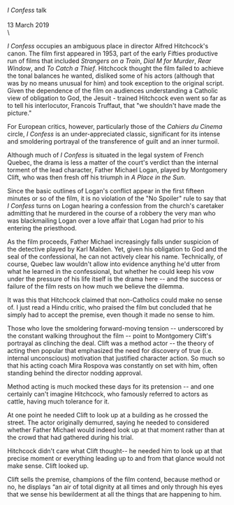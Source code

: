 *I Confess* talk
\
\
13 March 2019
\
\

*I Confess* occupies an ambiguous place in director Alfred Hitchcock's canon. The film first appeared in 1953, part of the early Fifties productive run of films that included *Strangers on a Train*, *Dial M for Murder*, _Rear Window_, and *To Catch a Thief*. Hitchcock thought the film failed to achieve the tonal balances he wanted, disliked some of his actors (although that was by no means unusual for him) and took exception to the original script. Given the dependence of the film on audiences understanding a Catholic view of obligation to God, the Jesuit - trained Hitchcock even went so far as to tell his interlocutor, Francois Truffaut, that "we shouldn't have made the picture."

For European critics, however,  particularly those of the *Cahiers du Cinema* circle, *I Confess* is an under-appreciated classic, significant for its intense and smoldering portrayal of the transference of guilt and an inner turmoil.

Although much of *I Confess* is situated in the legal system of French Quebec, the drama is less a matter of the court's verdict than the internal torment of the lead character, Father Michael Logan, played by Montgomery Clift, who was then fresh off his triumph in *A Place in the Sun*.

Since the basic outlines of Logan's conflict appear in the first fifteen minutes or so of the film, it is no violation of the "No Spoiler" rule to say that *I Confess* turns on Logan hearing a confession from the church's caretaker admitting that he murdered in the course of a robbery the very man who was blackmailing Logan over a love affair that Logan had prior to his entering the priesthood.

As the film proceeds, Father Michael increasingly falls under suspicion of the detective played by Karl Malden. Yet, given his obligation to God and the seal of the confessional, he can not actively clear his name. Technically, of course, Quebec law wouldn't allow into evidence anything he'd utter from what he learned in the confessional, but whether he could keep his vow under the pressure of his life itself is the drama here -- and the success or failure of the film rests on how much we believe the dilemma.

It was this that Hitchcock claimed that non-Catholics could make no sense of. I just read a Hindu critic, who praised the film but concluded that he simply had to accept the premise, even though it made no sense to him.

Those who love the smoldering forward-moving tension -- underscored by the constant walking throughout the film -- point to Montgomery Clift's portrayal as clinching the deal. Clift was a method actor -- the theory of acting then popular that emphasized the need for discovery of true (i.e. internal unconscious) motivation that justified character action. So much so that his acting coach Mira Rospova was constantly on set with him, often standing behind the director nodding approval.

Method acting is much mocked these days for its pretension -- and one certainly can't imagine Hitchcock, who famously referred to actors as cattle, having much tolerance for it.

At one point he needed Clift to look up at a building as he crossed the street. The actor originally demurred, saying he needed to considered whether Father Michael would indeed look up at that moment rather than at the crowd that had gathered during his trial.

Hitchcock didn't care what Clift thought-- he needed him to look up at that precise moment or everything leading up to and from that glance would not make sense. Clift looked up.

Clift sells the premise, champions of the film contend, because method or no, he displays “an air of total dignity at all times and only through his eyes that we sense his bewilderment at all the things that are happening to him.
